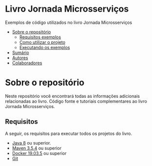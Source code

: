 # Livro Jornada Microsserviços

Exemplos de código utilizados no livro Jornada Microsserviços

* [Sobre o repositório](#sobre-o-repositório)
    * [Requisitos exemplos](#requisitos-exemplos)
    * [Como utilizar o projeto](#como-utilizar-o-projeto)
    * [Executando os exemplos](#executando-os-exemplos)
* [Sumário](#sumário)
* [Autores](#autores)
* [Colaboradores](#colaboradores)

# Sobre o repositório

Neste repositório você encontrará todas as informações adicionais relacionadas ao livro. Código fonte e tutoriais complementares ao livro Jornada Microsserviços.

## Requisitos

A seguir, os requisitos para executar todos os projetos do livro.

* [Java 8](https://adoptopenjdk.net/) ou superior.
* [Maven 3.5.4](https://maven.apache.org/download.cgi) ou superior
* [Docker 19.03.5](https://docs.docker.com/engine/install/) ou superior
* [Git](https://git-scm.com/downloads)
